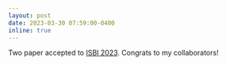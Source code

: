 ```yaml
---
layout: post
date: 2023-03-30 07:59:00-0400
inline: true
---
```


Two paper accepted to [ISBI 2023](https://2023.biomedicalimaging.org/en/). Congrats to my collaborators!